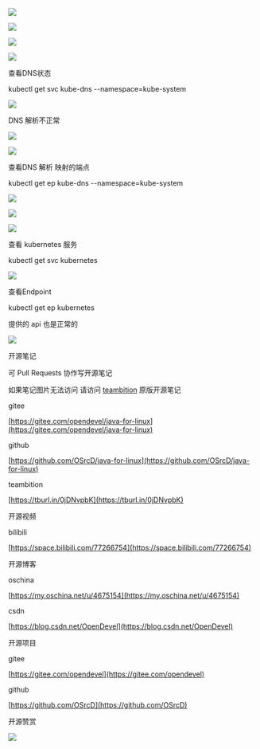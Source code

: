 

![](https://tcs.teambition.net/storage/31226aa443b9b997d2080f6abcace4e0b001?Signature=eyJhbGciOiJIUzI1NiIsInR5cCI6IkpXVCJ9.eyJBcHBJRCI6IjU5Mzc3MGZmODM5NjMyMDAyZTAzNThmMSIsIl9hcHBJZCI6IjU5Mzc3MGZmODM5NjMyMDAyZTAzNThmMSIsIl9vcmdhbml6YXRpb25JZCI6IjVmNTQ2ZDkyODI1NWU3ZjU1MzkxZmUwOSIsImV4cCI6MTYxMzQ0NDM0OSwiaWF0IjoxNjEyODM5NTQ5LCJyZXNvdXJjZSI6Ii9zdG9yYWdlLzMxMjI2YWE0NDNiOWI5OTdkMjA4MGY2YWJjYWNlNGUwYjAwMSJ9.GspsMtNvFsgR9UVSaoKHtAFRgPi5JFg5kdymde0Y5KE&download=image.png "")

![](https://tcs.teambition.net/storage/31228f3e9cf2f3e1bcade0d9f597eb83148b?Signature=eyJhbGciOiJIUzI1NiIsInR5cCI6IkpXVCJ9.eyJBcHBJRCI6IjU5Mzc3MGZmODM5NjMyMDAyZTAzNThmMSIsIl9hcHBJZCI6IjU5Mzc3MGZmODM5NjMyMDAyZTAzNThmMSIsIl9vcmdhbml6YXRpb25JZCI6IjVmNTQ2ZDkyODI1NWU3ZjU1MzkxZmUwOSIsImV4cCI6MTYxMzQ0NDUxNiwiaWF0IjoxNjEyODM5NzE2LCJyZXNvdXJjZSI6Ii9zdG9yYWdlLzMxMjI4ZjNlOWNmMmYzZTFiY2FkZTBkOWY1OTdlYjgzMTQ4YiJ9.mystLtKdyRExSDKGkgi9Cwu6i6gakUJZVZGf7WOH2o4&download=image.png "")

![](https://tcs.teambition.net/storage/3122ab9b2c1b7cf8e63b77b30cf1de672e88?Signature=eyJhbGciOiJIUzI1NiIsInR5cCI6IkpXVCJ9.eyJBcHBJRCI6IjU5Mzc3MGZmODM5NjMyMDAyZTAzNThmMSIsIl9hcHBJZCI6IjU5Mzc3MGZmODM5NjMyMDAyZTAzNThmMSIsIl9vcmdhbml6YXRpb25JZCI6IjVmNTQ2ZDkyODI1NWU3ZjU1MzkxZmUwOSIsImV4cCI6MTYxMzQ0NDc3MywiaWF0IjoxNjEyODM5OTczLCJyZXNvdXJjZSI6Ii9zdG9yYWdlLzMxMjJhYjliMmMxYjdjZjhlNjNiNzdiMzBjZjFkZTY3MmU4OCJ9.MWT_BTD-LUei-WGrqE29vzTKEYBWBYboxf7HCLzyxM4&download=image.png "")



![](https://tcs.teambition.net/storage/3122816294324d9697bd0fe61c62dc370a3b?Signature=eyJhbGciOiJIUzI1NiIsInR5cCI6IkpXVCJ9.eyJBcHBJRCI6IjU5Mzc3MGZmODM5NjMyMDAyZTAzNThmMSIsIl9hcHBJZCI6IjU5Mzc3MGZmODM5NjMyMDAyZTAzNThmMSIsIl9vcmdhbml6YXRpb25JZCI6IjVmNTQ2ZDkyODI1NWU3ZjU1MzkxZmUwOSIsImV4cCI6MTYxMzQ0NTA0MiwiaWF0IjoxNjEyODQwMjQyLCJyZXNvdXJjZSI6Ii9zdG9yYWdlLzMxMjI4MTYyOTQzMjRkOTY5N2JkMGZlNjFjNjJkYzM3MGEzYiJ9.42XOE08nbbSZkWdTbF7OsugH1RM0IlcjPGGJ-d78ae0&download=image.png "")

查看DNS状态

kubectl get svc kube-dns --namespace=kube-system

![](https://tcs.teambition.net/storage/3122d6b762836c721306630818f0e32fa53f?Signature=eyJhbGciOiJIUzI1NiIsInR5cCI6IkpXVCJ9.eyJBcHBJRCI6IjU5Mzc3MGZmODM5NjMyMDAyZTAzNThmMSIsIl9hcHBJZCI6IjU5Mzc3MGZmODM5NjMyMDAyZTAzNThmMSIsIl9vcmdhbml6YXRpb25JZCI6IjVmNTQ2ZDkyODI1NWU3ZjU1MzkxZmUwOSIsImV4cCI6MTYxMzQ0NTg5MCwiaWF0IjoxNjEyODQxMDkwLCJyZXNvdXJjZSI6Ii9zdG9yYWdlLzMxMjJkNmI3NjI4MzZjNzIxMzA2NjMwODE4ZjBlMzJmYTUzZiJ9.za-Kb96DPPK0ofAFo1b9Rgx2HuF26QC1OWdPMwk93L8&download=image.png "")



DNS 解析不正常

![](https://tcs.teambition.net/storage/31224a42e81dd43201415e68c324ca48bbef?Signature=eyJhbGciOiJIUzI1NiIsInR5cCI6IkpXVCJ9.eyJBcHBJRCI6IjU5Mzc3MGZmODM5NjMyMDAyZTAzNThmMSIsIl9hcHBJZCI6IjU5Mzc3MGZmODM5NjMyMDAyZTAzNThmMSIsIl9vcmdhbml6YXRpb25JZCI6IjVmNTQ2ZDkyODI1NWU3ZjU1MzkxZmUwOSIsImV4cCI6MTYxMzQ0NTQxNiwiaWF0IjoxNjEyODQwNjE2LCJyZXNvdXJjZSI6Ii9zdG9yYWdlLzMxMjI0YTQyZTgxZGQ0MzIwMTQxNWU2OGMzMjRjYTQ4YmJlZiJ9.j8RjUxRj3PdryNla-ct-2gye7kLoTmPKP9lxRhZ43jU&download=image.png "")

![](https://tcs.teambition.net/storage/3122c77c1b8f9a74ef9aac9314d4708880f0?Signature=eyJhbGciOiJIUzI1NiIsInR5cCI6IkpXVCJ9.eyJBcHBJRCI6IjU5Mzc3MGZmODM5NjMyMDAyZTAzNThmMSIsIl9hcHBJZCI6IjU5Mzc3MGZmODM5NjMyMDAyZTAzNThmMSIsIl9vcmdhbml6YXRpb25JZCI6IjVmNTQ2ZDkyODI1NWU3ZjU1MzkxZmUwOSIsImV4cCI6MTYxMzQ0NTQ5OCwiaWF0IjoxNjEyODQwNjk4LCJyZXNvdXJjZSI6Ii9zdG9yYWdlLzMxMjJjNzdjMWI4ZjlhNzRlZjlhYWM5MzE0ZDQ3MDg4ODBmMCJ9.d6t9B8tSw-2OZxBn-E-TFE_bdYCnzKxdmZIS3QxwpnA&download=image.png "")

查看DNS 解析 映射的端点

kubectl get ep kube-dns --namespace=kube-system

![](https://tcs.teambition.net/storage/3122a5eed933465f1fb87d3ce00d2ee9e847?Signature=eyJhbGciOiJIUzI1NiIsInR5cCI6IkpXVCJ9.eyJBcHBJRCI6IjU5Mzc3MGZmODM5NjMyMDAyZTAzNThmMSIsIl9hcHBJZCI6IjU5Mzc3MGZmODM5NjMyMDAyZTAzNThmMSIsIl9vcmdhbml6YXRpb25JZCI6IjVmNTQ2ZDkyODI1NWU3ZjU1MzkxZmUwOSIsImV4cCI6MTYxMzQ0NjA1MSwiaWF0IjoxNjEyODQxMjUxLCJyZXNvdXJjZSI6Ii9zdG9yYWdlLzMxMjJhNWVlZDkzMzQ2NWYxZmI4N2QzY2UwMGQyZWU5ZTg0NyJ9.rK3U2e6kXy5aKvo0lacf_7JHf3KK7B4fZMnJgTIxHoE&download=image.png "")

![](https://tcs.teambition.net/storage/3122b06737cfd5a5f2eabdda26de9a8f9cf1?Signature=eyJhbGciOiJIUzI1NiIsInR5cCI6IkpXVCJ9.eyJBcHBJRCI6IjU5Mzc3MGZmODM5NjMyMDAyZTAzNThmMSIsIl9hcHBJZCI6IjU5Mzc3MGZmODM5NjMyMDAyZTAzNThmMSIsIl9vcmdhbml6YXRpb25JZCI6IjVmNTQ2ZDkyODI1NWU3ZjU1MzkxZmUwOSIsImV4cCI6MTYxMzQ0NjQyMywiaWF0IjoxNjEyODQxNjIzLCJyZXNvdXJjZSI6Ii9zdG9yYWdlLzMxMjJiMDY3MzdjZmQ1YTVmMmVhYmRkYTI2ZGU5YThmOWNmMSJ9.DWwiCduHNaOA-axf2QUBCHvwsFbiAoxNGy0FKR7Qz5U&download=image.png "")

![](https://tcs.teambition.net/storage/3122a6a36229404cec7873e63be074da5d9e?Signature=eyJhbGciOiJIUzI1NiIsInR5cCI6IkpXVCJ9.eyJBcHBJRCI6IjU5Mzc3MGZmODM5NjMyMDAyZTAzNThmMSIsIl9hcHBJZCI6IjU5Mzc3MGZmODM5NjMyMDAyZTAzNThmMSIsIl9vcmdhbml6YXRpb25JZCI6IjVmNTQ2ZDkyODI1NWU3ZjU1MzkxZmUwOSIsImV4cCI6MTYxMzQ0Njc0MSwiaWF0IjoxNjEyODQxOTQxLCJyZXNvdXJjZSI6Ii9zdG9yYWdlLzMxMjJhNmEzNjIyOTQwNGNlYzc4NzNlNjNiZTA3NGRhNWQ5ZSJ9.nNhilda4HP4kh6tBkLhRLY0Ekjgrv-iKlCDS9U_3s8Q&download=image.png "")

查看 kubernetes 服务

kubectl get svc kubernetes

![](https://tcs.teambition.net/storage/3122a3f86cf7f4895f7e11d72c229c81ae6e?Signature=eyJhbGciOiJIUzI1NiIsInR5cCI6IkpXVCJ9.eyJBcHBJRCI6IjU5Mzc3MGZmODM5NjMyMDAyZTAzNThmMSIsIl9hcHBJZCI6IjU5Mzc3MGZmODM5NjMyMDAyZTAzNThmMSIsIl9vcmdhbml6YXRpb25JZCI6IjVmNTQ2ZDkyODI1NWU3ZjU1MzkxZmUwOSIsImV4cCI6MTYxMzQ0NjgwOCwiaWF0IjoxNjEyODQyMDA4LCJyZXNvdXJjZSI6Ii9zdG9yYWdlLzMxMjJhM2Y4NmNmN2Y0ODk1ZjdlMTFkNzJjMjI5YzgxYWU2ZSJ9.hselKdzM3Bdl2He2dzYaw35mSHSwXNY6N6VsQGxz_Nw&download=image.png "")

查看Endpoint

kubectl get ep kubernetes





提供的 api 也是正常的

![](https://tcs.teambition.net/storage/3122aba6e3240a4221ac5f584fe536d773da?Signature=eyJhbGciOiJIUzI1NiIsInR5cCI6IkpXVCJ9.eyJBcHBJRCI6IjU5Mzc3MGZmODM5NjMyMDAyZTAzNThmMSIsIl9hcHBJZCI6IjU5Mzc3MGZmODM5NjMyMDAyZTAzNThmMSIsIl9vcmdhbml6YXRpb25JZCI6IjVmNTQ2ZDkyODI1NWU3ZjU1MzkxZmUwOSIsImV4cCI6MTYxMzQ0Njg4MCwiaWF0IjoxNjEyODQyMDgwLCJyZXNvdXJjZSI6Ii9zdG9yYWdlLzMxMjJhYmE2ZTMyNDBhNDIyMWFjNWY1ODRmZTUzNmQ3NzNkYSJ9.96901CQrJy3mo8BJjSdUK0WNxzDJJ0K5_wwjcohkvIo&download=image.png "")





开源笔记

可 Pull Requests 协作写开源笔记

如果笔记图片无法访问 请访问 [teambition](https://tburl.in/0jDNvpbK) 原版开源笔记

gitee

[https://gitee.com/opendevel/java-for-linux](https://gitee.com/opendevel/java-for-linux)

github

[https://github.com/OSrcD/java-for-linux](https://github.com/OSrcD/java-for-linux)

teambition

[https://tburl.in/0jDNvpbK](https://tburl.in/0jDNvpbK)

开源视频

bilibili

[https://space.bilibili.com/77266754](https://space.bilibili.com/77266754)

开源博客

oschina

[https://my.oschina.net/u/4675154](https://my.oschina.net/u/4675154)

csdn

[https://blog.csdn.net/OpenDevel](https://blog.csdn.net/OpenDevel)

开源项目

gitee

[https://gitee.com/opendevel](https://gitee.com/opendevel)

github

[https://github.com/OSrcD](https://github.com/OSrcD)

开源赞赏

![](https://tcs.teambition.net/storage/3121aed56e96d914e1046f3b498b493ce232?Signature=eyJhbGciOiJIUzI1NiIsInR5cCI6IkpXVCJ9.eyJBcHBJRCI6IjU5Mzc3MGZmODM5NjMyMDAyZTAzNThmMSIsIl9hcHBJZCI6IjU5Mzc3MGZmODM5NjMyMDAyZTAzNThmMSIsIl9vcmdhbml6YXRpb25JZCI6IiIsImV4cCI6MTYxMzQ0Mzc4NiwiaWF0IjoxNjEyODM4OTg2LCJyZXNvdXJjZSI6Ii9zdG9yYWdlLzMxMjFhZWQ1NmU5NmQ5MTRlMTA0NmYzYjQ5OGI0OTNjZTIzMiJ9.qO673HAcMsB6YPmwxQnPCMIp_AvP3kpNhPZiWrUQWcs&download=image.png "")

